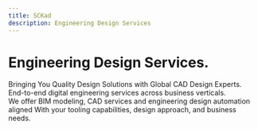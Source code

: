 ```yaml
---
title: SCKad
description: Engineering Design Services 
---
```


<h1>Engineering Design Services.</h1>

Bringing You Quality Design Solutions with Global CAD Design Experts.<br>
End-to-end digital engineering services across business verticals.<br>
We offer BIM modeling, CAD services and engineering design automation aligned With
your tooling capabilities, design approach, and business needs.



